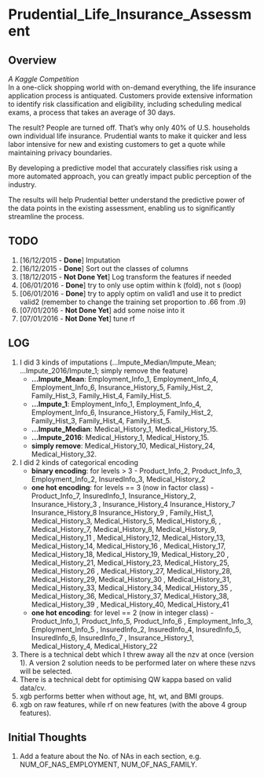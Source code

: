 # Prudential_Life_Insurance_Assessment
## Overview
*A Kaggle Competition*  
In a one-click shopping world with on-demand everything, the life insurance application process is antiquated. Customers provide extensive information to identify risk classification and eligibility, including scheduling medical exams, a process that takes an average of 30 days.

The result? People are turned off. That’s why only 40% of U.S. households own individual life insurance. Prudential wants to make it quicker and less labor intensive for new and existing customers to get a quote while maintaining privacy boundaries.

By developing a predictive model that accurately classifies risk using a more automated approach, you can greatly impact public perception of the industry.

The results will help Prudential better understand the predictive power of the data points in the existing assessment, enabling us to significantly streamline the process.

## TODO
1. [16/12/2015 - **Done**] Imputation
2. [16/12/2015 - **Done**] Sort out the classes of columns
3. [18/12/2015 - **Not Done Yet**] Log transform the features if needed
4. [06/01/2016 - **Done**] try to only use optim within k (fold), not s (loop)
5. [06/01/2016 - **Done**] try to apply optim on valid1 and use it to predict valid2 (remember to change the training set proportion to .66 from .9)
6. [07/01/2016 - **Not Done Yet**] add some noise into it
7. [07/01/2016 - **Not Done Yet**] tune rf

## LOG
1. I did 3 kinds of imputations (...Impute_Median/Impute_Mean; ...Impute_2016/Impute_1; simply remove the feature)
    + **...Impute_Mean**: Employment_Info_1, Employment_Info_4, Employment_Info_6, Insurance_History_5, Family_Hist_2, Family_Hist_3, Family_Hist_4, Family_Hist_5.
    + **...Impute_1**: Employment_Info_1, Employment_Info_4, Employment_Info_6, Insurance_History_5, Family_Hist_2, Family_Hist_3, Family_Hist_4, Family_Hist_5.
    + **...Impute_Median**: Medical_History_1, Medical_History_15.
    + **...Impute_2016**: Medical_History_1, Medical_History_15.
    + **simply remove**: Medical_History_10, Medical_History_24, Medical_History_32.
2. I did 2 kinds of categorical encoding
    + **binary encoding**: for levels > 3 - Product_Info_2, Product_Info_3, Employment_Info_2, InsuredInfo_3, Medical_History_2 
    + **one hot encoding**: for levels == 3 (now in factor class) - Product_Info_7, InsuredInfo_1, Insurance_History_2, Insurance_History_3
    , Insurance_History_4 Insurance_History_7 Insurance_History_8 Insurance_History_9
    , Family_Hist_1, Medical_History_3, Medical_History_5, Medical_History_6, 
    , Medical_History_7, Medical_History_8, Medical_History_9, Medical_History_11 
    , Medical_History_12, Medical_History_13, Medical_History_14, Medical_History_16 
    , Medical_History_17, Medical_History_18, Medical_History_19, Medical_History_20 
    , Medical_History_21, Medical_History_23, Medical_History_25, Medical_History_26 
    , Medical_History_27, Medical_History_28, Medical_History_29, Medical_History_30 
    , Medical_History_31, Medical_History_33, Medical_History_34, Medical_History_35 
    , Medical_History_36, Medical_History_37, Medical_History_38, Medical_History_39 
    , Medical_History_40, Medical_History_41
    + **one hot encoding**: for level == 2 (now in integer class) - Product_Info_1, Product_Info_5, Product_Info_6
    , Employment_Info_3, Employment_Info_5
    , InsuredInfo_2, InsuredInfo_4, InsuredInfo_5, InsuredInfo_6, InsuredInfo_7 
    , Insurance_History_1, Medical_History_4, Medical_History_22 
3. There is a technical debt which I threw away all the nzv at once (version 1). A version 2 solution needs to be performed later on where these nzvs will be selected.
4. There is a technical debt for optimising QW kappa based on valid data/cv.
5. xgb performs better when without age, ht, wt, and BMI groups.
6. xgb on raw features, while rf on new features (with the above 4 group features).

## Initial Thoughts
1. Add a feature about the No. of NAs in each section, e.g. NUM_OF_NAS_EMPLOYMENT, NUM_OF_NAS_FAMILY.